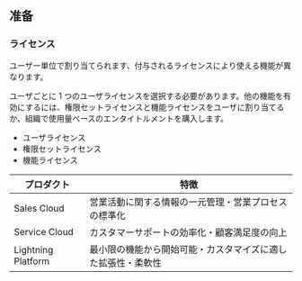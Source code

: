 ## 准备

### ライセンス

ユーザー単位で割り当てられます、付与されるライセンスにより使える機能が異なります。

ユーザごとに 1 つのユーザライセンスを選択する必要があります。他の機能を有効にするには、権限セットライセンスと機能ライセンスをユーザに割り当てるか、組織で使用量ベースのエンタイトルメントを購入します。

- ユーザライセンス
- 権限セットライセンス
- 機能ライセンス

| **プロダクト**     | **特徴**                                                     |
| ------------------ | ------------------------------------------------------------ |
| Sales Cloud        | 営業活動に関する情報の一元管理・営業プロセスの標準化         |
| Service Cloud      | カスタマーサポートの効率化・顧客満足度の向上                 |
| Lightning Platform | 最小限の機能から開始可能・カスタマイズに適した拡張性・柔軟性 |